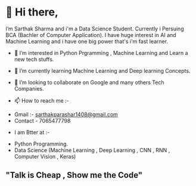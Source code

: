 # 👋 Hi there, 

I’m Sarthak Sharma and i'm a Data Science Student. Currently i Persuing BCA (Bachler of Computer Application). I have huge interest in AI and Machine Learning
and i have one big power that's i'm fast learner.

- 👀 I’m interested in Python Prgramming , Machine Learning and Learn a new tech stuffs.
- 🌱 I’m currently learning Machine Learning and Deep learning Concepts.
- 💞️ I’m looking to collaborate on Google and many others Tech Companies.

- 📫 How to reach me :-
* Gmail :- sarthakparashar1408@gmail.com
* Contact - 7065477798

- I am Btter at :- 
* Python Programming.
* Data Science (Machine Learning , Deep Learning , CNN , RNN , Computer Vision , Keras)
    
    
## "Talk is Cheap , Show me the Code"
<!---
Sarthak-1408/Sarthak-1408 is a ✨ special ✨ repository because its `README.md` (this file) appears on your GitHub profile.
You can click the Preview link to take a look at your changes.
--->
